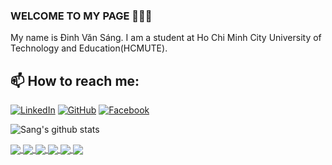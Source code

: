### WELCOME TO MY PAGE 👋👋👋
My name is Đinh Văn Sáng. I am a student at Ho Chi Minh City University of Technology and Education(HCMUTE). <br>
## 📫 How to reach me: 
[![LinkedIn](https://img.shields.io/badge/LinkedIn-0077B5?style=flat&logo=linkedin&logoColor=white)](https://www.linkedin.com/in/sang-dinh-206703312/)
[![GitHub](https://img.shields.io/badge/GitHub-100000?style=flat&logo=github&logoColor=white)](https://github.com/SangDinhVan)
[![Facebook](https://img.shields.io/badge/Facebook-1877F2?style=flat&logo=facebook&logoColor=white)](https://www.facebook.com/sang.inh.727210/)


![Sang's github stats](https://github-readme-stats-git-masterrstaa-rickstaa.vercel.app/api?username=SangDinhVan&show_icons=true&theme=tokyonight&hide=contribs,prs,issues)

<a href="https://github.com/SangDinhVan/GPT-decoder-only-Vi">
  <!-- Change the `github-readme-stats.anuraghazra1.vercel.app` to `github-readme-stats.vercel.app`  -->
  <img align="center" src="https://github-readme-stats.vercel.app/api/pin/?username=SangDinhVan&repo=GPT-decoder-only-Vi&theme=merko" />
</a>
<a href="https://github.com/SangDinhVan/pytorch-translate-en-vi">
  <!-- Change the `github-readme-stats.anuraghazra1.vercel.app` to `github-readme-stats.vercel.app`  -->
  <img align="center" src="https://github-readme-stats.vercel.app/api/pin/?username=SangDinhVan&repo=pytorch-translate-en-vi&theme=radical" />
</a>
<a href="https://github.com/SangDinhVan/Sentiment-Analysis-Vietnamese">
  <!-- Change the `github-readme-stats.anuraghazra1.vercel.app` to `github-readme-stats.vercel.app`  -->
  <img align="center" src="https://github-readme-stats.vercel.app/api/pin/?username=SangDinhVan&repo=Sentiment-Analysis-Vietnamese&theme=dracula" />
</a>
<a href="https://github.com/SangDinhVan/AI-Tank-Trouble">
  <!-- Change the `github-readme-stats.anuraghazra1.vercel.app` to `github-readme-stats.vercel.app`  -->
  <img align="center" src="https://github-readme-stats.vercel.app/api/pin/?username=SangDinhVan&repo=AI-Tank-Trouble&theme=onedark" />
</a>
<a href="https://github.com/SangDinhVan/Face-recognize-cv2">
  <!-- Change the `github-readme-stats.anuraghazra1.vercel.app` to `github-readme-stats.vercel.app`  -->
  <img align="center" src="https://github-readme-stats.vercel.app/api/pin/?username=SangDinhVan&repo=Face-recognize-cv2&theme=gruvbox" />
</a>
<a href="https://github.com/SangDinhVan/Sort_Animation_JavaFX">
  <!-- Change the `github-readme-stats.anuraghazra1.vercel.app` to `github-readme-stats.vercel.app`  -->
  <img align="center" src="https://github-readme-stats.vercel.app/api/pin/?username=SangDinhVan&repo=Sort-Animation-JavaFX&theme=radical" />
</a>




